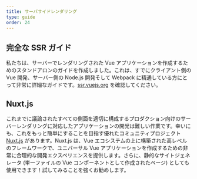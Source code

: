 ```yaml
---
title: サーバサイドレンダリング
type: guide
order: 24
---
```


## 完全な SSR ガイド

私たちは、サーバーでレンダリングされた Vue アプリケーションを作成するためのスタンドアロンのガイドを作成しました。これは、すでにクライアント側の Vue 開発、サーバー側の Node.js 開発そして Webpack に精通している方にとって非常に詳細なガイドです。[ssr.vuejs.org](https://ssr.vuejs.org/) を確認してください。

## Nuxt.js

これまでに議論されたすべての側面を適切に構成するプロダクション向けのサーバーレンダリングに対応したアプリケーションの開発は難しい作業です。幸いにも、これをもっと簡単にすることを目指す優れたコミュニティプロジェクト [Nuxt.js](https://nuxtjs.org/) があります。Nuxt.js は、Vue エコシステムの上に構築された高レベルのフレームワークで、ユニバーサル Vue アプリケーションを作成するための非常に合理的な開発エクスペリエンスを提供します。さらに、静的なサイトジェネレータ (単一ファイルの Vue コンポーネントとして作成されたページ) としても使用できます！試してみることを強くお勧めします。
